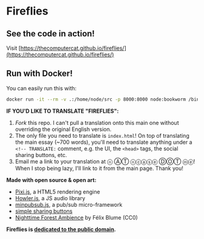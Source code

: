# Fireflies

## See the code in action!
Visit [https://thecomputercat.github.io/fireflies/](https://thecomputercat.github.io/fireflies/)

## Run with Docker!
You can easily run this with:
```bash
docker run -it --rm -v .:/home/node/src -p 8000:8000 node:bookworm /bin/bash -c "su - node -c 'npm install http-server && npx http-server src'"
```

**IF YOU'D LIKE TO TRANSLATE "FIREFLIES":**

1. *Fork* this repo.
I can't pull a translation onto this main one without overriding the original English version.
2. The only file you need to translate is `index.html`!
On top of translating the main essay (~700 words),
you'll need to translate anything under a `<!-- TRANSLATE:` comment,
e.g. the UI, the `<head>` tags, the social sharing buttons, etc.
3. Email me a link to your translation at ⓝ ⒶⓉ ⓝⓒⓐⓢⓔ ⒹⓄⓉ ⓜⓔ!
When I stop being lazy, I'll link to it from the main page. Thank you!

**Made with open source & open art:**

- [Pixi.js](http://www.pixijs.com/), a HTML5 rendering engine
- [Howler.js](https://howlerjs.com/), a JS audio library 
- [minpubsub.js](https://github.com/daniellmb/MinPubSub), a pub/sub micro-framework
- [simple sharing buttons](https://simplesharingbuttons.com/)
- [Nighttime Forest Ambience](https://www.freesound.org/people/felix.blume/sounds/328293/) by Félix Blume (CC0)
 
**Fireflies is [dedicated to the public domain](http://creativecommons.org/publicdomain/zero/1.0/).**